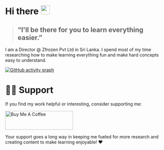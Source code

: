 # Hi there <img src="https://raw.githubusercontent.com/aemmadi/aemmadi/master/wave.gif" width="29px" height="29px">

> ## “I'll be there for you to learn everything easier.”

I am a Director @ Zfrozen Pvt Ltd in Sri Lanka. I spend most of my time researching how to make learning everything fun and make hard concepts easy to understand.

[![GitHub activity graph](https://github-readme-activity-graph.vercel.app/graph?username=dakshithadissanayaka&theme=tokyo-day&height=250&hide_title=true)](https://github.com/dakshithadissanayaka/github-readme-activity-graph)

<!-- 
![GitHub Top Langs](https://api.githubtrends.io/user/svg/zfrozenmaster/langs?disable_animations=false&time_range=one_year&use_percent=True&include_private=True&loc_metric=changed&compact=True&theme=dark)[![GitHub Streak](https://streak-stats.demolab.com?user=dakshithadissanayaka&theme=algolia&disable_animations=true&hide_border=true&card_width=540px)](https://git.io/streak-stats)
-->

<!-- 
[![StackOverflow](https://github-readme-stackoverflow.vercel.app/?userID=13516873&layout=compact&theme=dark)](https://stackoverflow.com/users/13516873/dakshitha96)

![Github Repo](https://api.githubtrends.io/user/svg/zfrozenmaster/repos?time_range=one_year&include_private=true&group=private&loc_metric=changed&theme=dark)

![Metrics](/github-metrics.svg)
-->

<!-- 
[![Dakshitha's GitHub stats](https://github-readme-stats.vercel.app/api?username=dakshithadissanayaka&icons=true&theme=chartreuse-dark&show=reviews,discussions_started,discussions_answered,prs_merged,prs_merged_percentage&number_format=long&include_all_commits=true&show_icons=true&token=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)](https://github.com/dakshithadissanayaka/github-readme-stats)

[![Top Languages](https://github-readme-stats.vercel.app/api/top-langs/?username=dakshithadissanayaka&layout=compact&theme=chartreuse-dark&card_width=467&token=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)](https://github.com/dakshithadissanayaka/github-readme-stats)
-->
# 🙋‍♂️ Support

If you find my work helpful or interesting, consider supporting me:
<!-- 
[![Buy Me a Coffee](https://img.shields.io/badge/Buy%20Me%20a%20Coffee-donate-purple?logo=buy-me-a-coffee)](https://www.buymeacoffee.com/dakshithadissanayaka)
-->
<a href="https://www.buymeacoffee.com/dakshithadissanayaka" target="_blank"><img src="https://cdn.buymeacoffee.com/buttons/v2/default-yellow.png" alt="Buy Me A Coffee" style="height: 60px !important;width: 217px !important;" ></a>

Your support goes a long way in keeping me fueled for more research and creating content to make learning enjoyable! ❤️
